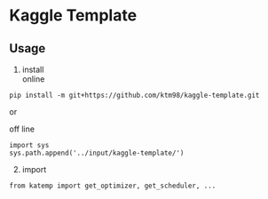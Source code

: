 # Kaggle Template

## Usage
1. install  
online  
```
pip install -m git+https://github.com/ktm98/kaggle-template.git
```
or  

off line
```
import sys
sys.path.append('../input/kaggle-template/')
```

2. import
```
from katemp import get_optimizer, get_scheduler, ...

```

